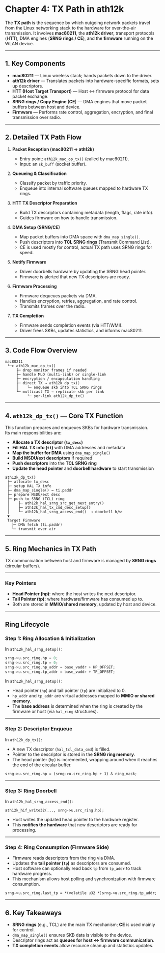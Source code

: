 # Chapter 4: TX Path in ath12k

The **TX path** is the sequence by which outgoing network packets travel from the Linux networking stack to the hardware for over-the-air transmission. It involves **mac80211**, the **ath12k driver**, transport protocols (**HTT**), DMA engines (**SRNG rings / CE**), and the **firmware** running on the WLAN device.

---

## 1. Key Components

- **mac80211** — Linux wireless stack; hands packets down to the driver.  
- **ath12k driver** — Translates packets into hardware-specific formats, sets up descriptors.  
- **HTT (Host Target Transport)** — Host ↔ firmware protocol for data packet exchange.  
- **SRNG rings / Copy Engine (CE)** — DMA engines that move packet buffers between host and device.  
- **Firmware** — Performs rate control, aggregation, encryption, and final transmission over radio.  

---

## 2. Detailed TX Path Flow

1. **Packet Reception (mac80211 → ath12k)**  
   - Entry point: `ath12k_mac_op_tx()` (called by mac80211).  
   - Input: an `sk_buff` (socket buffer).  

2. **Queueing & Classification**  
   - Classify packet by traffic priority.  
   - Enqueue into internal software queues mapped to hardware TX rings.  

3. **HTT TX Descriptor Preparation**  
   - Build TX descriptors containing metadata (length, flags, rate info).  
   - Guides firmware on how to handle transmission.  

4. **DMA Setup (SRNG/CE)**  
   - Map packet buffers into DMA space with `dma_map_single()`.  
   - Push descriptors into **TCL SRNG rings** (Transmit Command List).  
   - CE is used mostly for control; actual TX path uses SRNG rings for speed.  

5. **Notify Firmware**  
   - Driver doorbells hardware by updating the SRNG head pointer.  
   - Firmware is alerted that new TX descriptors are ready.  

6. **Firmware Processing**  
   - Firmware dequeues packets via DMA.  
   - Handles encryption, retries, aggregation, and rate control.  
   - Transmits frames over the radio.  

7. **TX Completion**  
   - Firmware sends completion events (via HTT/WMI).  
   - Driver frees SKBs, updates statistics, and informs mac80211.  

---

## 3. Code Flow Overview

```text
mac80211
 └─> ath12k_mac_op_tx()
     ├─ drop monitor frames if needed
     ├─ handle MLO (multi-link) or single-link
     ├─ encryption / encapsulation handling
     ├─ direct TX → ath12k_dp_tx()
     │    └─ enqueue skb into TCL SRNG rings
     └─ multicast TX → replicate skb per link
          └─ per-link ath12k_dp_tx()
```
---
## 4. `ath12k_dp_tx()` — Core TX Function

This function prepares and enqueues SKBs for hardware transmission.  
Its main responsibilities are:

- **Allocate a TX descriptor (`tx_desc`)**  
- **Fill HAL TX info (`ti`)** with DMA addresses and metadata  
- **Map the buffer for DMA** using `dma_map_single()`  
- **Build MSDU/ext descriptors** if required  
- **Push descriptors** into the **TCL SRNG ring**  
- **Update the head pointer** and **doorbell hardware** to start transmission  


```text
ath12k_dp_tx()
 ├─ allocate tx_desc
 ├─ setup HAL TX info
 ├─ dma_map_single() → ti.paddr
 ├─ prepare MSDU/ext desc
 ├─ push to SRNG (TCL) ring
 │    ├─ ath12k_hal_srng_src_get_next_entry()
 │    ├─ ath12k_hal_tx_cmd_desc_setup()
 │    └─ ath12k_hal_srng_access_end()  → doorbell h/w
 ▼
 Target Firmware
   ├─ DMA fetch (ti.paddr)
   └─ transmit over air
```
---
## 5. Ring Mechanics in TX Path

TX communication between host and firmware is managed by **SRNG rings** (circular buffers).

---

### Key Pointers
- **Head Pointer (hp):** where the host writes the next descriptor.  
- **Tail Pointer (tp):** where hardware/firmware has consumed up to.  
- Both are stored in **MMIO/shared memory**, updated by host and device.  

---

## Ring Lifecycle

### Step 1: Ring Allocation & Initialization
In `ath12k_hal_srng_setup()`:
```c
srng->u.src_ring.hp = 0;
srng->u.src_ring.tp = 0;
srng->u.src_ring.hp_addr = base_vaddr + HP_OFFSET;
srng->u.src_ring.tp_addr = base_vaddr + TP_OFFSET;
```
In `ath12k_hal_srng_setup()`:
- Head pointer (`hp`) and tail pointer (`tp`) are initialized to 0.  
- `hp_addr` and `tp_addr` are virtual addresses mapped to **MMIO or shared memory**.  
- The **base address** is determined when the ring is created by the firmware or host (via `hal_ring` structures).  

---

### Step 2: Descriptor Enqueue
In `ath12k_dp_tx()`:
- A new TX descriptor (`hal_tcl_data_cmd`) is filled.  
- Pointer to the descriptor is stored in the **SRNG ring memory**.  
- The head pointer (`hp`) is incremented, wrapping around when it reaches the end of the circular buffer.  

```code
srng->u.src_ring.hp = (srng->u.src_ring.hp + 1) & ring_mask;
```
---

### Step 3: Ring Doorbell
In `ath12k_hal_srng_access_end()`:
```code
ath12k_hif_write32(..., srng->u.src_ring.hp);
```
- Host writes the updated head pointer to the hardware register.  
- This **notifies the hardware** that new descriptors are ready for processing.  

---

### Step 4: Ring Consumption (Firmware Side)
- Firmware reads descriptors from the ring via DMA.  
- Updates the **tail pointer (`tp`)** as descriptors are consumed.  
- Host software can optionally read back `tp` from `tp_addr` to track hardware progress.  
- This mechanism allows host polling and synchronization with firmware consumption.
```code
srng->u.src_ring.last_tp = *(volatile u32 *)srng->u.src_ring.tp_addr;

```
---
## 6. Key Takeaways

- **SRNG rings** (e.g., TCL) are the main TX mechanism; **CE** is used mainly for control.  
- `dma_map_single()` ensures SKB data is visible to the device.  
- Descriptor rings act as **queues for host ↔ firmware communication**.  
- **TX completion events** allow resource cleanup and statistics updates.  
